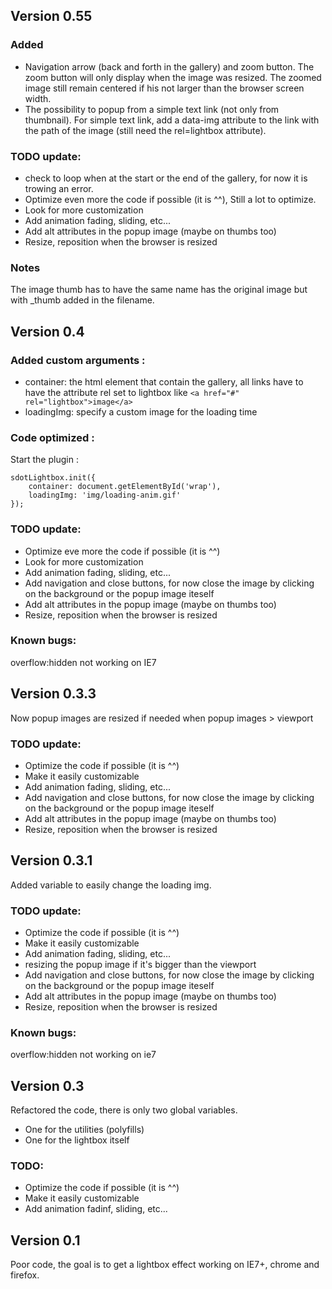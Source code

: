 ## Version 0.55

### Added
* Navigation arrow (back and forth in the gallery) and zoom button. The zoom button will only display when the image was resized. The zoomed image still remain centered if his not larger than the browser screen width.
* The possibility to popup from a simple text link (not only from thumbnail).
For simple text link, add a data-img attribute to the link with the path of the image (still need the rel=lightbox attribute).

### TODO update:
* check to loop when at the start or the end of the gallery, for now it is trowing an error.
* Optimize even more the code if possible (it is ^^), Still a lot to optimize.
* Look for more customization
* Add animation fading, sliding, etc...
* Add alt attributes in the popup image (maybe on thumbs too)
* Resize, reposition when the browser is resized

### Notes
The image thumb has to have the same name has the original image but with _thumb added in the filename.

## Version 0.4
### Added custom arguments :
* container: the html element that contain the gallery, all links have to have the attribute rel set to lightbox like <code>&lt;a href="#" rel="lightbox"&gt;image&lt;/a&gt;</code>
* loadingImg: specify a custom image for the loading time

### Code optimized :
Start the plugin :
 <pre><code>sdotLightbox.init({
	container: document.getElementById('wrap'),
	loadingImg: 'img/loading-anim.gif'
});</code></pre>

### TODO update:
* Optimize eve more the code if possible (it is ^^)
* Look for more customization
* Add animation fading, sliding, etc...
* Add navigation and close buttons, for now close the image by clicking on the background or the popup image iteself
* Add alt attributes in the popup image (maybe on thumbs too)
* Resize, reposition when the browser is resized

### Known bugs:
overflow:hidden not working on IE7

## Version 0.3.3
Now popup images are resized if needed when popup images > viewport

### TODO update:
* Optimize the code if possible (it is ^^)
* Make it easily customizable
* Add animation fading, sliding, etc...
* Add navigation and close buttons, for now close the image by clicking on the background or the popup image iteself
* Add alt attributes in the popup image (maybe on thumbs too)
* Resize, reposition when the browser is resized

## Version 0.3.1
Added variable to easily change the loading img.

### TODO update:
* Optimize the code if possible (it is ^^)
* Make it easily customizable
* Add animation fading, sliding, etc...
* resizing the popup image if it's bigger than the viewport
* Add navigation and close buttons, for now close the image by clicking on the background or the popup image iteself
* Add alt attributes in the popup image (maybe on thumbs too)
* Resize, reposition when the browser is resized

### Known bugs:
overflow:hidden not working on ie7

## Version 0.3
Refactored the code, there is only two global variables.
* One for the utilities (polyfills)
* One for the lightbox itself

### TODO:
* Optimize the code if possible (it is ^^)
* Make it easily customizable
* Add animation fadinf, sliding, etc...

## Version 0.1
Poor code, the goal is to get a lightbox effect working on IE7+, chrome and firefox.